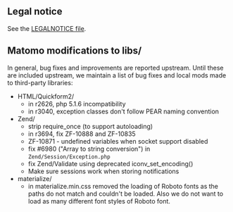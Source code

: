 ## Legal notice

See the [LEGALNOTICE file](https://github.com/matomo-org/matomo/blob/4.x-dev/LEGALNOTICE).

## Matomo modifications to libs/

In general, bug fixes and improvements are reported upstream.  Until these are
included upstream, we maintain a list of bug fixes and local mods made to
third-party libraries:

 * HTML/Quickform2/
   - in r2626, php 5.1.6 incompatibility
   - in r3040, exception classes don't follow PEAR naming convention
 * Zend/
   - strip require_once (to support autoloading)
   - in r3694, fix ZF-10888 and ZF-10835
   - ZF-10871 - undefined variables when socket support disabled
   - fix #6980 ("Array to string conversion") in `Zend/Session/Exception.php`
   - fix Zend/Validate using deprecated iconv_set_encoding()
   - Make sure sessions work when storing notifications
 * materialize/
   - in materialize.min.css removed the loading of Roboto fonts as the paths do not match and couldn't be loaded. Also
     we do not want to load as many different font styles of Roboto font.

